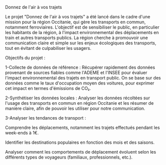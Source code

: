 Donnez de l'air à vos trajets


Le projet "Donnez de l'air à vos trajets" a été lancé dans le cadre d'une mission pour la région Occitanie, qui gère les transports en commun, notamment ferroviaires. L'objectif est de sensibiliser le public, en particulier les habitants de la région, à l'impact environnemental des déplacements en train et autres transports publics. La région cherche à promouvoir une communication claire et simple sur les enjeux écologiques des transports, tout en évitant de culpabiliser les usagers.

Objectifs du projet :

1-Collecte de données de référence : Récupérer rapidement des données provenant de sources fiables comme l'ADEME et l'INSEE pour évaluer l'impact environnemental des trajets en transport public. On se base sur des données comme le taux d'occupation moyen des voitures, pour exprimer cet impact en termes d'émissions de CO₂.

2-Synthétiser les données locales : Analyser les données récoltées sur l'usage des transports en commun en région Occitanie et les résumer de manière claire, afin de pouvoir les utiliser pour notre communication.

3-Analyser les tendances de transport :

  Comprendre les déplacements, notamment les trajets effectués pendant les week-ends à 1€.

  Identifier les destinations populaires en fonction des mois et des saisons.

  Analyser comment les comportements de déplacement évoluent selon les différents types de voyageurs (familiaux, professionnels, etc.).
